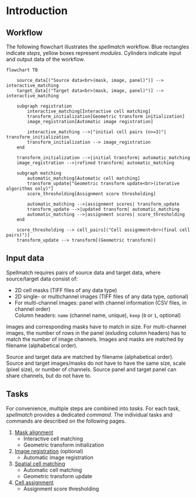# Introduction

<!-- TODO docs -->

## Workflow

The following flowchart illustrates the *spellmatch* workflow. Blue rectangles indicate
*steps*, yellow boxes represent *modules*. Cylinders indicate input and output data of
the workflow.

```mermaid
flowchart TB

    source_data[("Source data<br>(mask, image, panel)")] --> interactive_matching
    target_data[("Target data<br>(mask, image, panel)")] --> interactive_matching

    subgraph registration
        interactive_matching[Interactive cell matching]
        transform_initialization[Geometric transform initialization]
        image_registration[Automatic image registration]

        interactive_matching -->|"initial cell pairs (n>=3)"| transform_initialization
        transform_initialization --> image_registration
    end

    transform_initialization -->|initial transform| automatic_matching
    image_registration -->|refined transform| automatic_matching

    subgraph matching
        automatic_matching[Automatic cell matching]
        transform_update["Geometric transform update<br>(iterative algorithms only)"]
        score_thresholding[Assignment score thresholding]

        automatic_matching -->|assignment scores| transform_update
        transform_update -->|updated transform| automatic_matching
        automatic_matching -->|assignment scores| score_thresholding
    end

    score_thresholding --> cell_pairs[("Cell assignment<br>(final cell pairs)")]
    transform_update --> transform[(Geometric transform)]

```

## Input data

Spellmatch requires pairs of source data and target data, where source/target data
consist of:

- 2D cell masks (TIFF files of any data type)
- 2D single- or multichannel images (TIFF files of any data type, optional)
- For multi-channel images: panel with channel information (CSV files, in channel order)  
  Column headers: `name` (channel name, unique), `keep` (`0` or `1`, optional)

Images and corresponding masks have to match in size. For multi-channel images, the
number of rows in the panel (exluding column headers) has to match the number of image
channels. Images and masks are matched by filename (alphabetical order).

Source and target data are matched by filename (alphabetical order). Source and target
images/masks do not have to have the same size, scale (pixel size), or number of
channels. Source panel and target panel can share channels, but do not have to.

## Tasks

For convenience, multiple steps are combined into *tasks*. For each task, *spellmatch*
provides a dedicated *command*. The individual tasks and commands are described on the
following pages.

1. [Mask alignment](mask_alignment.md)
    - Interactive cell matching
    - Geometric transform initialization
2. [Image registration](image_registration.md) (optional)
    - Automatic image registration
3. [Spatial cell matching](spatial_cell_matching.md)
    - Automatic cell matching
    - Geometric transform update
4. [Cell assignment](cell_assignment.md)
    - Assignment score thresholding
